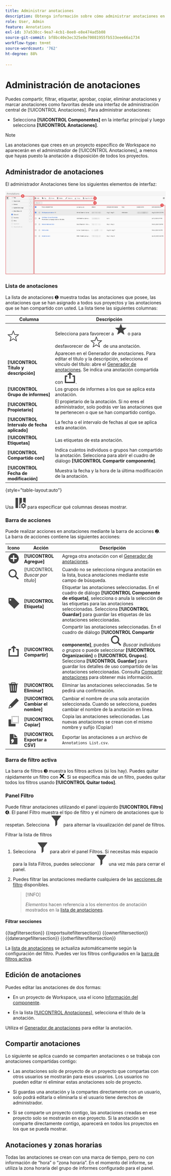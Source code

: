 ```yaml
---
title: Administrar anotaciones
description: Obtenga información sobre cómo administrar anotaciones en Analysis Workspace.
role: User, Admin
feature: Annotations
exl-id: 37a538cc-9ea7-4cb1-8ee8-e8e474ad5b08
source-git-commit: bf8bc40e3ec325e8e70081955fb533eee66a1734
workflow-type: tm+mt
source-wordcount: '762'
ht-degree: 88%

---
```


# Administración de anotaciones

Puedes compartir, filtrar, etiquetar, aprobar, copiar, eliminar anotaciones y marcar anotaciones como favoritas desde una interfaz de administración central de [!UICONTROL Anotaciones]. Para administrar anotaciones:

* Selecciona **[!UICONTROL Componentes]** en la interfaz principal y luego selecciona **[!UICONTROL Anotaciones]**.


>[!NOTE]
>
>Las anotaciones que crees en un proyecto específico de Workspace no aparecerán en el administrador de [!UICONTROL Anotaciones], a menos que hayas puesto la anotación a disposición de todos los proyectos.
>

## Administrador de anotaciones

El administrador Anotaciones tiene los siguientes elementos de interfaz:

![Interfaz de anotaciones](assets/annotations-manager.png)

### Lista de anotaciones

La lista de anotaciones ➊ muestra todas las anotaciones que posee, las anotaciones que se han asignado a todos sus proyectos y las anotaciones que se han compartido con usted. La lista tiene las siguientes columnas:

| Columna | Descripción |
| --- | --- | 
| ![StarOutline](/help/assets/icons/StarOutline.svg) | Selecciona para favorecer a ![Star](/help/assets/icons/Star.svg) o para desfavorecer de ![StarOutline](/help/assets/icons/StarOutline.svg) de una anotación. |
| **[!UICONTROL Título y descripción]** | Aparecen en el Generador de anotaciones. Para editar el título y la descripción, selecciona el vínculo del título: abre el [Generador de anotaciones](/help/analyze/analysis-workspace/components/annotations/create-annotations.md#annotation-builder). Se indica una anotación compartida con ![Share](/help/assets/icons/ShareAlt.svg). |
| **[!UICONTROL Grupo de informes]** | Los grupos de informes a los que se aplica esta anotación. |
| **[!UICONTROL Propietario]** | El propietario de la anotación. Si no eres el administrador, solo podrás ver las anotaciones que te pertenecen o que se han compartido contigo. |
| **[!UICONTROL Intervalo de fecha aplicado]** | La fecha o el intervalo de fechas al que se aplica esta anotación. |
| **[!UICONTROL Etiquetas]** | Las etiquetas de esta anotación. |
| **[!UICONTROL Compartido con]** | Indica cuántos individuos o grupos han compartido la anotación. Selecciona para abrir el cuadro de diálogo **[!UICONTROL Compartir componente]**. |
| **[!UICONTROL Fecha de modificación]** | Muestra la fecha y la hora de la última modificación de la anotación. |

{style="table-layout:auto"}

Usa ![ColumnSetting](/help/assets/icons/ColumnSetting.svg) para especificar qué columnas deseas mostrar.

### Barra de acciones

Puede realizar acciones en anotaciones mediante la barra de acciones ➋. La barra de acciones contiene las siguientes acciones:

| Icono | Acción | Descripción |
|:--:|---|---|
| ![AddCircle](/help/assets/icons/AddCircle.svg) | **[!UICONTROL Agregue]** | Agrega otra anotación con el [Generador de anotaciones](create-annotations.md#annotation-builder). |
| ![Buscar](/help/assets/icons/Search.svg) | [!UICONTROL *Buscar por título*] | Cuando no se selecciona ninguna anotación en la lista, busca anotaciones mediante este campo de búsqueda. |
| ![Etiqueta](/help/assets/icons/Label.svg) | **[!UICONTROL Etiqueta]** | Etiquetar las anotaciones seleccionadas. En el cuadro de diálogo **[!UICONTROL Componente de etiqueta]**, selecciona o anula la selección de las etiquetas para las anotaciones seleccionadas. Selecciona **[!UICONTROL Guardar]** para guardar las etiquetas de las anotaciones seleccionadas. |
| ![Compartir](/help/assets/icons/ShareAlt.svg) | **[!UICONTROL Compartir]** | Compartir las anotaciones seleccionadas. En el cuadro de diálogo **[!UICONTROL Compartir componente]**, puedes ![Buscar](/help/assets/icons/Search.svg) *Buscar individuos o grupos* o puede seleccionar **[!UICONTROL Organización]** o **[!UICONTROL Grupos]**. Selecciona **[!UICONTROL Guardar]** para guardar los detalles de uso compartido de las anotaciones seleccionadas. Consulta [Compartir anotaciones](#share-annotations) para obtener más información.  |
| ![Eliminar](/help/assets/icons/Delete.svg) | **[!UICONTROL Eliminar]** | Eliminar las anotaciones seleccionadas. Se te pedirá una confirmación. |
| ![Editar](/help/assets/icons/Edit.svg) | **[!UICONTROL Cambiar el nombre]** | Cambiar el nombre de una sola anotación seleccionada. Cuando se selecciona, puedes cambiar el nombre de la anotación en línea. |
| ![Copiar](/help/assets/icons/Copy.svg) | **[!UICONTROL Copiar]** | Copia las anotaciones seleccionadas. Las nuevas anotaciones se crean con el mismo nombre y sufijo (Copiar) |
| ![FileCSV](/help/assets/icons/FileCSV.svg) | **[!UICONTROL Exportar a CSV]** | Exportar las anotaciones a un archivo de `Annotations List.csv`. |

### Barra de filtro activa

La barra de filtros ➌ muestra los filtros activos (si los hay). Puedes quitar rápidamente un filtro con ![CrossSize75](/help/assets/icons/CrossSize75.svg). Si se especifica más de un filtro, puedes quitar todos los filtros usando **[!UICONTROL Quitar todos]**.

### Panel Filtro

Puede filtrar anotaciones utilizando el panel izquierdo **[!UICONTROL Filtro]** ➍. El panel Filtro muestra el tipo de filtro y el número de anotaciones que lo respetan. Selecciona ![Filtro](/help/assets/icons/Filter.svg) para alternar la visualización del panel de filtros.

Filtrar la lista de filtros

1. Selecciona ![Filtro](/help/assets/icons/Filter.svg) para abrir el panel Filtros. Si necesitas más espacio para la lista Filtros, puedes seleccionar ![Filtro](/help/assets/icons/Filter.svg) una vez más para cerrar el panel.
1. Puedes filtrar las anotaciones mediante cualquiera de las [secciones de filtro](#filter-sections) disponibles.

   >[!INFO]
   >
   >*Elementos* hacen referencia a los elementos de anotación mostrados en la [lista de anotaciones](manage-annotations.md#annotations-list).
   > 

#### Filtrar secciones

{{tagfiltersection}}
{{reportsuitefiltersection}}
{{ownerfiltersection}}
{{daterangefiltersection}}
{{otherfiltersfiltersection}}


La [lista de anotaciones](manage-annotations.md#annotations-list) se actualiza automáticamente según la configuración del filtro. Puedes ver los filtros configurados en la [barra de filtros activa](manage-annotations.md#active-filter-bar).


## Edición de anotaciones

Puedes editar las anotaciones de dos formas:

* En un proyecto de Workspace, usa el icono [Información del componente](/help/analyze/analysis-workspace/components/use-components-in-workspace.md#component-info).

* En la lista [[!UICONTROL Anotaciones]](#annotations-list), selecciona el título de la anotación.

Utiliza el [Generador de anotaciones](/help/analyze/analysis-workspace/components/annotations/create-annotations.md#annotation-builder) para editar la anotación.

## Compartir anotaciones

Lo siguiente se aplica cuando se comparten anotaciones o se trabaja con anotaciones compartidas contigo:

* Las anotaciones solo de proyecto de un proyecto que compartas con otros usuarios se mostrarán para esos usuarios. Los usuarios no pueden editar ni eliminar estas anotaciones solo de proyecto.
* Si guardas una anotación y la compartes directamente con un usuario, solo podrá editarla o eliminarla si el usuario tiene derechos de administrador.

* Si se comparte un proyecto contigo, las anotaciones creadas en ese proyecto solo se mostrarán en ese proyecto. Si la anotación se comparte directamente contigo, aparecerá en todos los proyectos en los que se pueda mostrar.

## Anotaciones y zonas horarias

Todas las anotaciones se crean con una marca de tiempo, pero no con información de “hora” o “zona horaria”. En el momento del informe, se utiliza la zona horaria del grupo de informes configurado para el panel.


<!--
# Manage annotations

The [!UICONTROL Annotations manager] shows you all of the annotations that you own or that have been shared with you. Project-specific annotations do not appear here. You can use this interface to share, filter, tag, copy, delete, and favorite your annotations. Administrators can manage and approve annotations.

**[!UICONTROL Components]** > **[!UICONTROL Annotations]**

## Annotations Manager user interface

![](assets/annotation-mgr.png)

| UI Element | Description |
| --- | --- | 
| [!UICONTROL Title and Description] | Provided in the Annotations Builder. To edit the title and description, click the title link - this takes you back to the Annotations Builder.  |
| [!UICONTROL Report Suite] | The report suites that this annotation applies to.  | 
| [!UICONTROL Owner] | Indicates who owns the annotation. As a non-Admin, you can see only annotations that you own or those that were shared with you. |
| [!UICONTROL Applied Date Range] | The date or date range that this annotation applies to. |
| [!UICONTROL Shared with] | Lists how many individuals or groups that you shared the annotation with. Click for more detail. |
| [!UICONTROL Date Modified] | Shows the date and time that the annotation was last modified. |

{style="table-layout:auto"}

## Edit annotations

Editing an annotation means that you can adjust date ranges, colors, scope, or whether it applies to all report suites or projects. You can edit annotations in two ways:

* In a line chart, hover over the annotation and click the pencil icon within the popover.
* In the [!UICONTROL Annotations Manager], click the title of the annotation.

Both of these options land you back in the [!UICONTROL Annotations Builder]. There, you can make the necessary adjustments and save the new version.

## Share annotations

When sharing annotations or working with annotations that were shared with you, keep this in mind:

* If you create a project with project-only annotations, then share the project with another user, annotations cannot be edited or deleted by anyone that you share the project with.
* If you save an annotation and share it directly with a user, they can edit/delete the annotation only if they have admin rights.
* If a project is shared with you with a project-only annotation, it shows up only in that project. If the annotation is shared directly with you, it shows up in all projects where that annotation can be displayed. 

## Annotations and time zones

All annotations are created with a timestamp, but no hours or timezone information. At report time, the timezone of the panel's report suite is always applied. For example, an annotation created for Christmas Day happens on December 25 no matter what report suite timezone you are in. 

## Other annotation tasks

The Annotations manager lets Administrators edit, add, tag, delete, rename, approve, copy, export, and filter annotations. It is not visible to non-Admin users. 

Additional options are available when you select at least one annotation:

| Task | Description |
| --- | --- |
| [!UICONTROL Add] | Takes you to the Annotations builder where you can create annotations. |
| [!UICONTROL Tag] | All users can create tags for annotations and apply one or more tags to an annotation. However, you can see tags only for annotations that you own. |
| [!UICONTROL Delete] | Deleting an annotation removes it from any project in your organization. |
| [!UICONTROL Rename] | Renaming an annotation renames it in all projects that it was applied to. |
| [!UICONTROL Copy] | Creates a distinct copy with its own annotation ID, but with the same name and definition.|
| [!UICONTROL Export to CSV] | Export the annotation definition to a .csv file.|
| [!UICONTROL Filter] (left rail) | Filter by tags, report suite, owners, and other filters (Mine, Approved, Favorites, Shared with me, and Show All).|

{style="table-layout:auto"}

-->